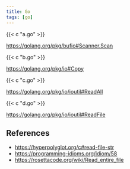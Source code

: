 ```yaml
---
title: Go
tags: [go]
---
```


{{< c "a.go" >}}

<https://golang.org/pkg/bufio#Scanner.Scan>

{{< c "b.go" >}}

<https://golang.org/pkg/io#Copy>

{{< c "c.go" >}}

<https://golang.org/pkg/io/ioutil#ReadAll>

{{< c "d.go" >}}

<https://golang.org/pkg/io/ioutil#ReadFile>

## References

- <https://hyperpolyglot.org/c#read-file-str>
- <https://programming-idioms.org/idiom/58>
- <https://rosettacode.org/wiki/Read_entire_file>
